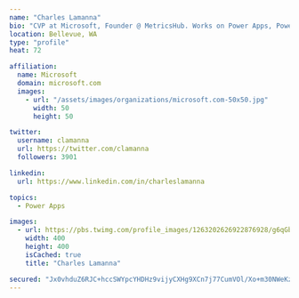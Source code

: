 ```yaml
---
name: "Charles Lamanna"
bio: "CVP at Microsoft, Founder @ MetricsHub. Works on Power Apps, Power Automate, Power Virtual Agent, Common Data Service and Dynamics 365."
location: Bellevue, WA
type: "profile"
heat: 72

affiliation:
  name: Microsoft
  domain: microsoft.com
  images:
    - url: "/assets/images/organizations/microsoft.com-50x50.jpg"
      width: 50
      height: 50

twitter:
  username: clamanna
  url: https://twitter.com/clamanna
  followers: 3901

linkedin:
  url: https://www.linkedin.com/in/charleslamanna

topics:
  - Power Apps

images:
  - url: https://pbs.twimg.com/profile_images/1263202626922876928/g6qGbHZ-_400x400.jpg
    width: 400
    height: 400
    isCached: true
    title: "Charles Lamanna"

secured: "Jx0vhduZ6RJC+hccSWYpcYHDHz9vijyCXHg9XCn7j77CumVOl/Xo+m30NWeKzWyYsrGCnyu1JOmJo9NC6OyzHlhdvwYLmk/a9ewckS8oCZuZINgd4ARFvo7LUFl1lj2qQSlOT+YEldLAhTGLHdnRushKB557f5SdM+6Z8QgeanypkyueahqVW57cyxlkSmqtEcWgLJnju5hqTE/bFxCp1pTL5nRNg8Nbt4MPCzRVzXVyX4dq+rzkTHbU2vDad4PTSmu5DjWSUkRbfRYXPCEk9lUwma/ghYvnjwfJ+7pA8AC2XwF/Vv4A7Oh4axeb8ieCemiWfBIwwWds54QuSYL0CwxYOOV0sKSJq5Sbztk7la6sWnmaIH/UwQca8pFl1c6oOhGEEzh9ILICkiTqiGJ+hnvfQ0Ja7xVyAlNw0b6k2/s=;OnPNJBI9QwP9iaU7E7xFfw=="
---
```


